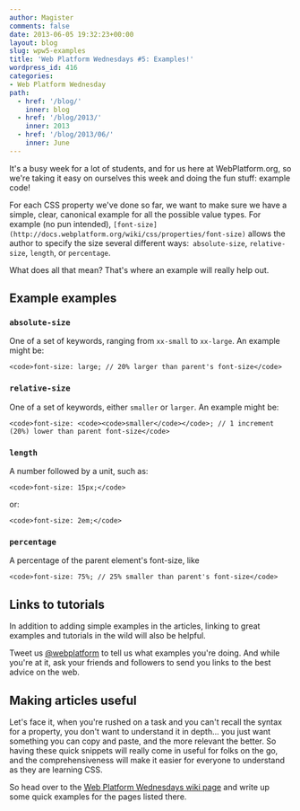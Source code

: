 ```yaml
---
author: Magister
comments: false
date: 2013-06-05 19:32:23+00:00
layout: blog
slug: wpw5-examples
title: 'Web Platform Wednesdays #5: Examples!'
wordpress_id: 416
categories:
- Web Platform Wednesday
path:
  - href: '/blog/'
    inner: blog
  - href: '/blog/2013/'
    inner: 2013
  - href: '/blog/2013/06/'
    inner: June
---
```


It's a busy week for a lot of students, and for us here at WebPlatform.org, so we're taking it easy on ourselves this week and doing the fun stuff: example code!

For each CSS property we've done so far, we want to make sure we have a simple, clear, canonical example for all the possible value types. For example (no pun intended), `[font-size](http://docs.webplatform.org/wiki/css/properties/font-size)` allows the author to specify the size several different ways:` absolute-size`, `relative-size`, `length`, or `percentage`.

What does all that mean? That's where an example will really help out.
<!-- more -->


## Example examples




### `absolute-size`


One of a set of keywords, ranging from `xx-small` to `xx-large`. An example might be:


    <code>font-size: large; // 20% larger than parent's font-size</code>




### `relative-size`


One of a set of keywords, either `smaller` or `larger`. An example might be:


    <code>font-size: <code><code>smaller</code></code>; // 1 increment (20%) lower than parent font-size</code>




### `length`


A number followed by a unit, such as:


    <code>font-size: 15px;</code>


or:


    <code>font-size: 2em;</code>




### `percentage`


A percentage of the parent element's font-size, like


    <code>font-size: 75%; // 25% smaller than parent's font-size</code>




## Links to tutorials


In addition to adding simple examples in the articles, linking to great examples and tutorials in the wild will also be helpful.

Tweet us [@webplatform](https://twitter.com/webplatform/) to tell us what examples you're doing. And while you're at it, ask your friends and followers to send you links to the best advice on the web.


## Making articles useful


Let's face it, when you're rushed on a task and you can't recall the syntax for a property, you don't want to understand it in depth... you just want something you can copy and paste, and the more relevant the better. So having these quick snippets will really come in useful for folks on the go, and the comprehensiveness will make it easier for everyone to understand as they are learning CSS.

So head over to the [Web Platform Wednesdays wiki page](http://docs.webplatform.org/wiki/Meta:web_platform_wednesday#05_June_2013) and write up some quick examples for the pages listed there.
